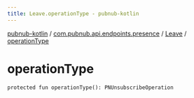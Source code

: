 ```yaml
---
title: Leave.operationType - pubnub-kotlin
---
```


[pubnub-kotlin](../../index.html) / [com.pubnub.api.endpoints.presence](../index.html) / [Leave](index.html) / [operationType](./operation-type.html)

# operationType

`protected fun operationType(): PNUnsubscribeOperation`